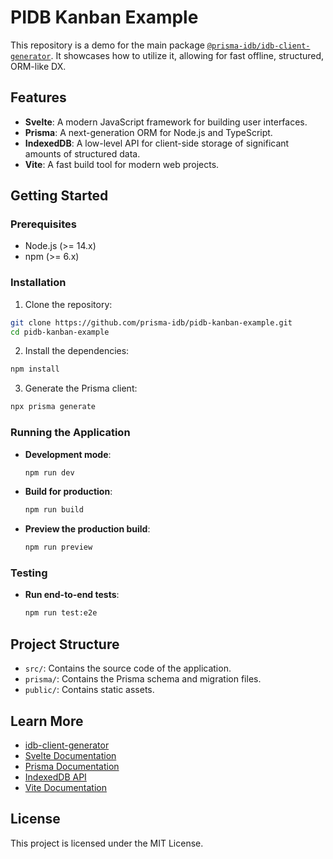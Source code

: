 # PIDB Kanban Example

This repository is a demo for the main package [`@prisma-idb/idb-client-generator`](https://www.npmjs.com/package/@prisma-idb/idb-client-generator). It showcases how to utilize it, allowing for fast offline, structured, ORM-like DX.

## Features

- **Svelte**: A modern JavaScript framework for building user interfaces.
- **Prisma**: A next-generation ORM for Node.js and TypeScript.
- **IndexedDB**: A low-level API for client-side storage of significant amounts of structured data.
- **Vite**: A fast build tool for modern web projects.

## Getting Started

### Prerequisites

- Node.js (>= 14.x)
- npm (>= 6.x)

### Installation

1. Clone the repository:

  ```sh
  git clone https://github.com/prisma-idb/pidb-kanban-example.git
  cd pidb-kanban-example
  ```

2. Install the dependencies:

  ```sh
  npm install
  ```

3. Generate the Prisma client:

  ```sh
  npx prisma generate
  ```

### Running the Application

- **Development mode**:

  ```sh
  npm run dev
  ```

- **Build for production**:

  ```sh
  npm run build
  ```

- **Preview the production build**:

  ```sh
  npm run preview
  ```

### Testing

- **Run end-to-end tests**:

  ```sh
  npm run test:e2e
  ```

## Project Structure

- `src/`: Contains the source code of the application.
- `prisma/`: Contains the Prisma schema and migration files.
- `public/`: Contains static assets.

## Learn More

- [idb-client-generator](https://github.com/prisma-idb/idb-client-generator)
- [Svelte Documentation](https://svelte.dev/docs)
- [Prisma Documentation](https://www.prisma.io/docs)
- [IndexedDB API](https://developer.mozilla.org/en-US/docs/Web/API/IndexedDB_API)
- [Vite Documentation](https://vitejs.dev/guide/)

## License

This project is licensed under the MIT License.